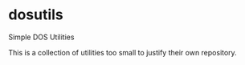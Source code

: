 # dosutils
Simple DOS Utilities

This is a collection of utilities too small to justify their own repository.

